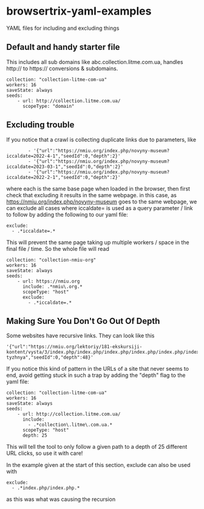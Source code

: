 # browsertrix-yaml-examples
YAML files for including and excluding things


## Default and handy starter file
This includes all sub domains like abc.collection.litme.com.ua, handles http:// to https:// conversions & subdomains.

    collection: "collection-litme-com-ua"
    workers: 16
    saveState: always
    seeds:
        - url: http://collection.litme.com.ua/
          scopeType: "domain"
    
## Excluding trouble

If you notice that a crawl is collecting duplicate links due to parameters, like 

            - '{"url":"https://nmiu.org/index.php/novyny-museum?iccaldate=2022-4-1","seedId":0,"depth":2}'
            - '{"url":"https://nmiu.org/index.php/novyny-museum?iccaldate=2023-03-1","seedId":0,"depth":2}'
            - '{"url":"https://nmiu.org/index.php/novyny-museum?iccaldate=2022-2-1","seedId":0,"depth":2}'
            
where each is the same base page when loaded in the browser, then first check that excluding it results in the same webpage.
in this case, as https://nmiu.org/index.php/novyny-museum goes to the same webpage, we can exclude all cases where iccaldate= is used as a query parameter / link to follow by adding the following to our yaml file:

    exclude:
      - .*iccaldate=.*

This will prevent the same page taking up multiple workers / space in the final file / time.
So the whole file will read

    collection: "collection-nmiu-org"
    workers: 16
    saveState: always
    seeds:
        - url: https://nmiu.org
          include: .*nmiu\.org.*
          scopeType: "host"
          exclude:
            - .*iccaldate=.*
            
            
## Making Sure You Don't Go Out Of Depth

Some websites have recursive links.  They can look like this

    '{"url":"https://nmiu.org/lektoriy/181-ekskursiji-kontent/vysta/3/index.php/index.php/index.php/index.php/index.php/index.php/index.php/index.php/index.php/index.php/index.php/index.php/index.php/index.php/index.php/index.php/index.php/index.php/index.php/index.php/index.php/index.php/index.php/index.php/index.php/index.php/index.php/index.php/index.php/index.php/index.php/index.php/index.php/index.php/index.php/index.php/index.php/index.php/index.php/index.php/index.php/index.php/index.php/index.php/exponat-tyzhnya","seedId":0,"depth":48}'

If you notice this kind of pattern in the URLs of a site that never seems to end, avoid getting stuck in such a trap by adding the "depth" flag to the yaml file:

    collection: "collection-litme-com-ua"
    workers: 16
    saveState: always
    seeds:
        - url: http://collection.litme.com.ua/
          include: 
            - .*collection\.litme\.com.ua.*
          scopeType: "host"
          depth: 25

This will tell the tool to only follow a given path to a depth of 25 different URL clicks, so use it with care!

In the example given at the start of this section, exclude can also be used with 
    
    exclude: 
      - .*index.php/index.php.*
      
as this was what was causing the recursion
